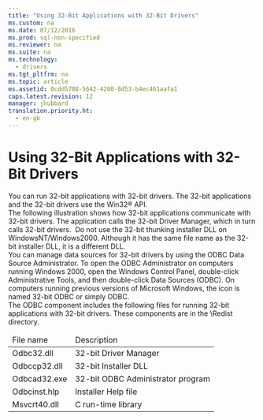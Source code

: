 ```yaml
---
title: "Using 32-Bit Applications with 32-Bit Drivers"
ms.custom: na
ms.date: 07/12/2016
ms.prod: sql-non-specified
ms.reviewer: na
ms.suite: na
ms.technology: 
  - drivers
ms.tgt_pltfrm: na
ms.topic: article
ms.assetid: 0cdd5788-5642-4280-8d53-b4ec461aafa1
caps.latest.revision: 12
manager: jhubbard
translation.priority.ht: 
  - en-gb
---
```

# Using 32-Bit Applications with 32-Bit Drivers
<?xml version="1.0" encoding="utf-8"?>
<developerConceptualDocument xmlns="http://ddue.schemas.microsoft.com/authoring/2003/5" xmlns:xlink="http://www.w3.org/1999/xlink" xmlns:xsi="http://www.w3.org/2001/XMLSchema-instance" xsi:schemaLocation="http://ddue.schemas.microsoft.com/authoring/2003/5 http://dduestorage.blob.core.windows.net/ddueschema/developer.xsd">
  <introduction>
    <para>You can run 32-bit applications with 32-bit drivers. The 32-bit applications and the 32-bit drivers use the Win32® API.</para>
  </introduction>
  <section>
    <title>Architecture</title>
    <content>
      <para>The following illustration shows how 32-bit applications communicate with 32-bit drivers. The application calls the 32-bit Driver Manager, which in turn calls 32-bit drivers.</para>
      <mediaLink>
        <image xlink:href="140e158f-1e2f-478c-a972-afb6bcad57f5" />
      </mediaLink>
      <alert class="important">
        <para>Do not use the 32-bit thunking installer DLL on WindowsNT/Windows2000. Although it has the same file name as the 32-bit installer DLL, it is a different DLL.</para>
      </alert>
    </content>
  </section>
  <section>
    <title>Administration</title>
    <content>
      <para>You can manage data sources for 32-bit drivers by using the ODBC Data Source Administrator. To open the ODBC Administrator on computers running Windows 2000, open the Windows Control Panel, double-click <legacyBold>Administrative Tools</legacyBold>, and then double-click <legacyBold>Data Sources (ODBC)</legacyBold>. On computers running previous versions of Microsoft Windows, the icon is named <legacyBold>32-bit ODBC</legacyBold> or simply <legacyBold>ODBC</legacyBold>.</para>
    </content>
  </section>
  <section>
    <title>Components</title>
    <content>
      <para>The ODBC component includes the following files for running 32-bit applications with 32-bit drivers. These components are in the \Redist directory.</para>
      <table xmlns:caps="http://schemas.microsoft.com/build/caps/2013/11">
        <thead>
          <tr>
            <TD>
              <para>File name</para>
            </TD>
            <TD>
              <para>Description</para>
            </TD>
          </tr>
        </thead>
        <tbody>
          <tr>
            <TD>
              <para>Odbc32.dll</para>
            </TD>
            <TD>
              <para>32-bit Driver Manager</para>
            </TD>
          </tr>
          <tr>
            <TD>
              <para>Odbccp32.dll</para>
            </TD>
            <TD>
              <para>32-bit Installer DLL</para>
            </TD>
          </tr>
          <tr>
            <TD>
              <para>Odbcad32.exe</para>
            </TD>
            <TD>
              <para>32-bit ODBC Administrator program</para>
            </TD>
          </tr>
          <tr>
            <TD>
              <para>Odbcinst.hlp</para>
            </TD>
            <TD>
              <para>Installer Help file</para>
            </TD>
          </tr>
          <tr>
            <TD>
              <para>Msvcrt40.dll</para>
            </TD>
            <TD>
              <para>C run-time library</para>
            </TD>
          </tr>
        </tbody>
      </table>
    </content>
  </section>
  <relatedTopics />
</developerConceptualDocument>